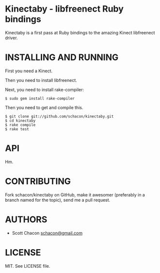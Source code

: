 Kinectaby - libfreenect Ruby bindings
=====================================

Kinectaby is a first pass at Ruby bindings to the amazing Kinect libfreenect
driver.

INSTALLING AND RUNNING
========================

First you need a Kinect.

Then you need to install libfreenect.

Next, you need to install rake-compiler:

    $ sudo gem install rake-compiler

Then you need to get and compile this.

    $ git clone git://github.com/schacon/kinectaby.git
    $ cd kinectaby
    $ rake compile
    $ rake test

API 
==============

Hm.

CONTRIBUTING
==============

Fork schacon/kinectaby on GitHub, make it awesomer (preferably in a branch named
for the topic), send me a pull request.


AUTHORS 
==============

* Scott Chacon <schacon@gmail.com>

LICENSE
==============

MIT.  See LICENSE file.

